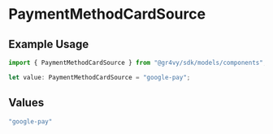 # PaymentMethodCardSource

## Example Usage

```typescript
import { PaymentMethodCardSource } from "@gr4vy/sdk/models/components";

let value: PaymentMethodCardSource = "google-pay";
```

## Values

```typescript
"google-pay"
```